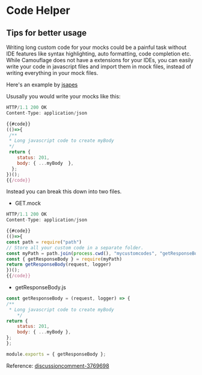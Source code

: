 # Code Helper

## Tips for better usage

Writing long custom code for your mocks could be a painful task without IDE features like syntax highlighting, auto formatting, code completion etc. While Camouflage does not have a extensions for your IDEs, you can easily write your code in javascript files and import them in mock files, instead of writing everything in your mock files.

Here's an example by [jsapes](https://github.com/jsapes)

Ususally you would write your mocks like this:

```javascript
HTTP/1.1 200 OK
Content-Type: application/json

{{#code}}
(()=>{
 /**
 * Long javascript code to create myBody
 */
 return {
    status: 201,
    body: { ...myBody  },
  };
})();
{{/code}}
```

Instead you can break this down into two files.

* GET.mock
```javascript
HTTP/1.1 200 OK
Content-Type: application/json

{{#code}}
(()=>{
const path = require("path")
// Store all your custom code in a separate folder.
const myPath = path.join(process.cwd(), "mycustomcodes", "getResponseBody.js")
const { getResponseBody } = require(myPath)
return getResponseBody(request, logger)
})();
{{/code}}
```

* getResponseBody.js

```javascript
const getResponseBody = (request, logger) => {
/**
 * Long javascript code to create myBody
    */
return {
    status: 201,
    body: { ...myBody },
};
};

module.exports = { getResponseBody };
```

Reference: [discussioncomment-3769698](https://github.com/testinggospels/camouflage/discussions/22#discussioncomment-3769698)
